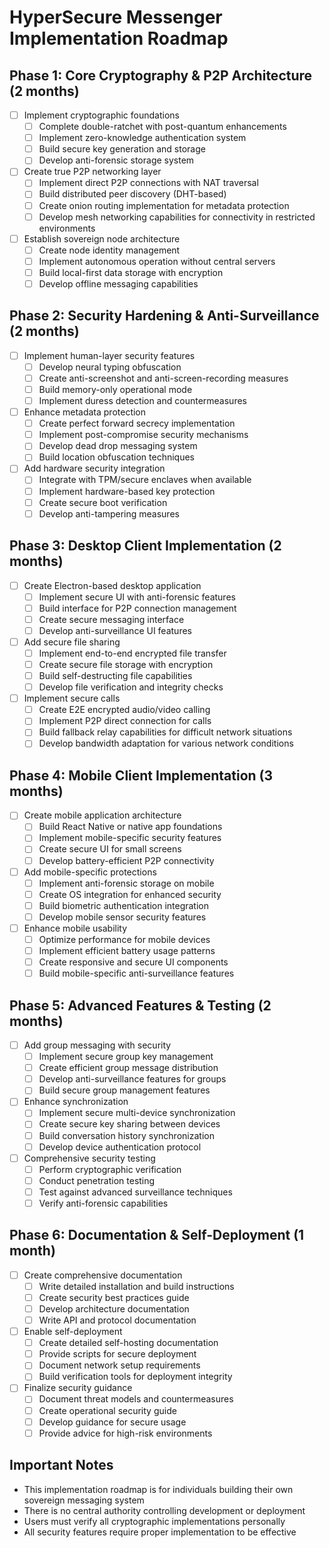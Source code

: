 # HyperSecure Messenger Implementation Roadmap

## Phase 1: Core Cryptography & P2P Architecture (2 months)
- [ ] Implement cryptographic foundations
  - [ ] Complete double-ratchet with post-quantum enhancements
  - [ ] Implement zero-knowledge authentication system
  - [ ] Build secure key generation and storage
  - [ ] Develop anti-forensic storage system
- [ ] Create true P2P networking layer
  - [ ] Implement direct P2P connections with NAT traversal
  - [ ] Build distributed peer discovery (DHT-based)
  - [ ] Create onion routing implementation for metadata protection
  - [ ] Develop mesh networking capabilities for connectivity in restricted environments
- [ ] Establish sovereign node architecture
  - [ ] Create node identity management
  - [ ] Implement autonomous operation without central servers
  - [ ] Build local-first data storage with encryption
  - [ ] Develop offline messaging capabilities

## Phase 2: Security Hardening & Anti-Surveillance (2 months)
- [ ] Implement human-layer security features
  - [ ] Develop neural typing obfuscation
  - [ ] Create anti-screenshot and anti-screen-recording measures
  - [ ] Build memory-only operational mode
  - [ ] Implement duress detection and countermeasures
- [ ] Enhance metadata protection
  - [ ] Create perfect forward secrecy implementation
  - [ ] Implement post-compromise security mechanisms
  - [ ] Develop dead drop messaging system
  - [ ] Build location obfuscation techniques
- [ ] Add hardware security integration
  - [ ] Integrate with TPM/secure enclaves when available
  - [ ] Implement hardware-based key protection
  - [ ] Create secure boot verification
  - [ ] Develop anti-tampering measures

## Phase 3: Desktop Client Implementation (2 months)
- [ ] Create Electron-based desktop application
  - [ ] Implement secure UI with anti-forensic features
  - [ ] Build interface for P2P connection management
  - [ ] Create secure messaging interface
  - [ ] Develop anti-surveillance UI features
- [ ] Add secure file sharing
  - [ ] Implement end-to-end encrypted file transfer
  - [ ] Create secure file storage with encryption
  - [ ] Build self-destructing file capabilities
  - [ ] Develop file verification and integrity checks
- [ ] Implement secure calls
  - [ ] Create E2E encrypted audio/video calling
  - [ ] Implement P2P direct connection for calls
  - [ ] Build fallback relay capabilities for difficult network situations
  - [ ] Develop bandwidth adaptation for various network conditions

## Phase 4: Mobile Client Implementation (3 months)
- [ ] Create mobile application architecture
  - [ ] Build React Native or native app foundations
  - [ ] Implement mobile-specific security features
  - [ ] Create secure UI for small screens
  - [ ] Develop battery-efficient P2P connectivity
- [ ] Add mobile-specific protections
  - [ ] Implement anti-forensic storage on mobile
  - [ ] Create OS integration for enhanced security
  - [ ] Build biometric authentication integration
  - [ ] Develop mobile sensor security features
- [ ] Enhance mobile usability
  - [ ] Optimize performance for mobile devices
  - [ ] Implement efficient battery usage patterns
  - [ ] Create responsive and secure UI components
  - [ ] Build mobile-specific anti-surveillance features

## Phase 5: Advanced Features & Testing (2 months)
- [ ] Add group messaging with security
  - [ ] Implement secure group key management
  - [ ] Create efficient group message distribution
  - [ ] Develop anti-surveillance features for groups
  - [ ] Build secure group management features
- [ ] Enhance synchronization
  - [ ] Implement secure multi-device synchronization
  - [ ] Create secure key sharing between devices
  - [ ] Build conversation history synchronization
  - [ ] Develop device authentication protocol
- [ ] Comprehensive security testing
  - [ ] Perform cryptographic verification
  - [ ] Conduct penetration testing
  - [ ] Test against advanced surveillance techniques
  - [ ] Verify anti-forensic capabilities

## Phase 6: Documentation & Self-Deployment (1 month)
- [ ] Create comprehensive documentation
  - [ ] Write detailed installation and build instructions
  - [ ] Create security best practices guide
  - [ ] Develop architecture documentation
  - [ ] Write API and protocol documentation
- [ ] Enable self-deployment
  - [ ] Create detailed self-hosting documentation
  - [ ] Provide scripts for secure deployment
  - [ ] Document network setup requirements
  - [ ] Build verification tools for deployment integrity
- [ ] Finalize security guidance
  - [ ] Document threat models and countermeasures
  - [ ] Create operational security guide
  - [ ] Develop guidance for secure usage
  - [ ] Provide advice for high-risk environments

## Important Notes
- This implementation roadmap is for individuals building their own sovereign messaging system
- There is no central authority controlling development or deployment
- Users must verify all cryptographic implementations personally
- All security features require proper implementation to be effective 
